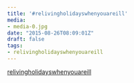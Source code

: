 ```yaml
---
title: '#relivingholidayswhenyouareill'
media:
- media-0.jpg
date: "2015-08-26T08:09:01Z"
draft: false
tags:
- relivingholidayswhenyouareill
---
```

[relivingholidayswhenyouareill](/tags/relivingholidayswhenyouareill)
